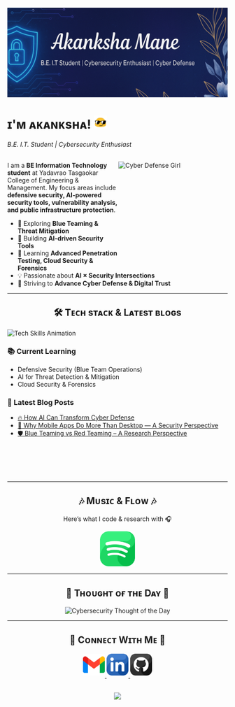 <!-- Banner -->
![Akanksha Mane Banner](./banner3.png)
<!-- Header Name -->
# ɪ'ᴍ ᴀᴋᴀɴᴋsʜᴀ!  <img src="blob-sunglasses.gif" width="30"/>
*B.E. I.T. Student | Cybersecurity Enthusiast*  
<br/>
<!-- Right-side Image -->
<div>
  <img align="right" 
       src="https://i.pinimg.com/736x/6b/5a/c9/6b5ac98b41f16076692b2e51129ed1ce.jpg" 
       width="250" height="250"   alt="Cyber Defense Girl">
</div>
<!-- Intro -->
<p align="left">
  I am a <strong>BE Information Technology student</strong> at Yadavrao Tasgaokar College of Engineering & Management.  
  My focus areas include <strong>defensive security, AI-powered security tools, vulnerability analysis, and public infrastructure protection</strong>.  
</p>

- 🔐 Exploring **Blue Teaming & Threat Mitigation**  
- 🤖 Building **AI-driven Security Tools**  
- 🌱 Learning **Advanced Penetration Testing, Cloud Security & Forensics**  
- 💡 Passionate about **AI × Security Intersections**  
- 🎯 Striving to **Advance Cyber Defense & Digital Trust**  

---

<!-- Tech Stack Section -->
<h2 align="center">🛠 Tᴇᴄʜ sᴛᴀᴄᴋ & Lᴀᴛᴇsᴛ ʙʟᴏɢs</h2> 

<picture>
  <source media="(prefers-color-scheme: dark)" srcset="./Skills_Animation_Dark.gif">
  <source media="(prefers-color-scheme: light)" srcset="./Skills_Animation_White.gif">
  <img align="left" alt="Tech Skills Animation" src="./Skills_Animation_White.gif">
</picture>
<br />

<h3 align="left">📚 Current Learning</h3>
<ul align="left">
  <li>Defensive Security (Blue Team Operations)</li>
  <li>AI for Threat Detection & Mitigation</li>
  <li>Cloud Security & Forensics</li>
</ul>
  
<h3 align="left">📝 Latest Blog Posts</h3>
<ul align="left">
  <li><a href="https://medium.com/@secbyakanksha/how-ai-can-transform-cyber-defense-3205d942ba30">🔥 How AI Can Transform Cyber Defense</a></li>
  <li><a href="https://medium.com/@secbyakanksha/why-mobile-apps-do-more-than-desktop-a-security-perspective-007faf71df83">🔐 Why Mobile Apps Do More Than Desktop — A Security Perspective</a></li>
  <li><a href="#">🛡️ Blue Teaming vs Red Teaming – A Research Perspective</a></li>
</ul>
<br /><br /><br /><br />

---

<!-- Music Section -->
<h2 align="center">🎶 Mᴜsɪᴄ & Fʟᴏᴡ 🎶</h2>
<p align="center">Here’s what I code & research with 🎧</p>

<p align="center">
  <a href="https://open.spotify.com/playlist/74HmbyuezXvyykKArKeOCX" target="_blank">
    <img src="./spotify.png" alt="Spotify Playlist" width="80"/>
  </a>
</p>

---

<!-- Quote of the Day -->
<h2 align="center">🌟 Tʜᴏᴜɢʜᴛ ᴏғ ᴛʜᴇ Dᴀʏ 🌟</h2>
<p align="center">
  <img src="https://readme-daily-quotes.vercel.app/api?author=Cyber%20Insight&quote=Security%20isn’t%20a%20product—it’s%20a%20mindset%20that%20evolves%20daily.&theme=dark&bg_color=220a28&author_color=ffeb95&accent_color=c56a90" alt="Cybersecurity Thought of the Day">
</p>

---

<!-- Connect With Me -->
<h2 align="center">🤝 Cᴏɴɴᴇᴄᴛ Wɪᴛʜ Mᴇ 🤝</h2>
<div align="center">
  
<a href="mailto:akankshavm22@gmail.com" target="_blank">
  <img src="./gmail.png" width="50" height="50" alt="Email" style="margin-bottom: 5px;" />
</a>

<a href="https://www.linkedin.com/in/akankshavmane/" target="_blank">
  <img src="./linkedin.png" width="50" height="50" alt="LinkedIn" style="margin-bottom: 5px;" />
</a>

<a href="https://github.com/akankshavm22" target="_blank">
  <img src="./github.png" width="50" height="50" alt="GitHub" style="margin-bottom: 5px;" />
</a>
</div>
<br/>

<!-- Footer -->
<p align="center">
  <img src="https://capsule-render.vercel.app/api?type=waving&color=gradient&height=120&section=footer&animation=twinkling&wave=100"/>
</p>
